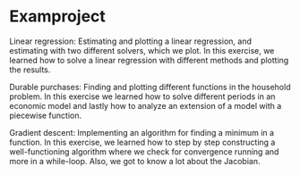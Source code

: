 # Examproject

Linear regression: Estimating and plotting a linear regression, and estimating with two different solvers, which we plot. 
In this exercise, we learned how to solve a linear regression with different methods and plotting the results.

Durable purchases: Finding and plotting different functions in the household problem. In this exercise we learned how to solve different periods in an economic model and lastly how to analyze an extension of a model with a piecewise function.

Gradient descent: Implementing an algorithm for finding a minimum in a function. In this exercise, we learned how to step by step constructing a well-functioning algorithm where we check for convergence running and more in a while-loop. Also, we got to know a lot about the Jacobian. 

